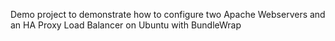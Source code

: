 Demo project to demonstrate how to configure two Apache Webservers and an HA Proxy Load Balancer on Ubuntu with BundleWrap

